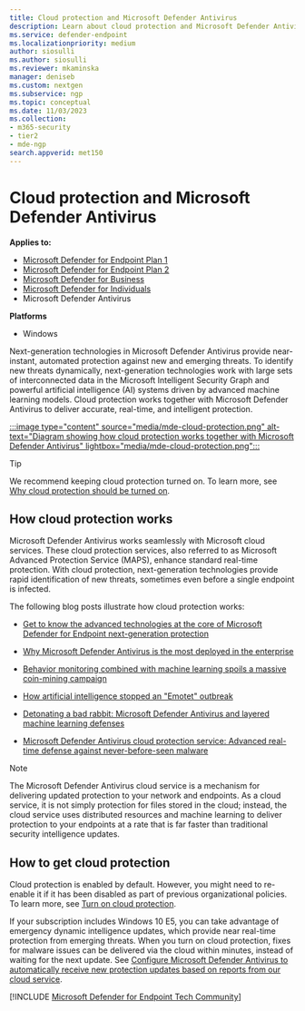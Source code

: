 ```yaml
---
title: Cloud protection and Microsoft Defender Antivirus
description: Learn about cloud protection and Microsoft Defender Antivirus
ms.service: defender-endpoint
ms.localizationpriority: medium
author: siosulli
ms.author: siosulli
ms.reviewer: mkaminska
manager: deniseb
ms.custom: nextgen
ms.subservice: ngp
ms.topic: conceptual
ms.date: 11/03/2023
ms.collection: 
- m365-security
- tier2
- mde-ngp
search.appverid: met150
---
```


# Cloud protection and Microsoft Defender Antivirus

**Applies to:**

- [Microsoft Defender for Endpoint Plan 1](https://go.microsoft.com/fwlink/p/?linkid=2154037)
- [Microsoft Defender for Endpoint Plan 2](https://go.microsoft.com/fwlink/p/?linkid=2154037)
- [Microsoft Defender for Business](https://www.microsoft.com/en-us/security/business/endpoint-security/microsoft-defender-business)
- [Microsoft Defender for Individuals](https://www.microsoft.com/en-us/microsoft-365/microsoft-defender-for-individuals)
- Microsoft Defender Antivirus

**Platforms**
- Windows

Next-generation technologies in Microsoft Defender Antivirus provide near-instant, automated protection against new and emerging threats. To identify new threats dynamically, next-generation technologies work with large sets of interconnected data in the Microsoft Intelligent Security Graph and powerful artificial intelligence (AI) systems driven by advanced machine learning models. Cloud protection works together with Microsoft Defender Antivirus to deliver accurate, real-time, and intelligent protection. 

[:::image type="content" source="media/mde-cloud-protection.png" alt-text="Diagram showing how cloud protection works together with Microsoft Defender Antivirus" lightbox="media/mde-cloud-protection.png":::](enable-cloud-protection-microsoft-defender-antivirus.md)

> [!TIP]
> We recommend keeping cloud protection turned on. To learn more, see [Why cloud protection should be turned on](enable-cloud-protection-microsoft-defender-antivirus.md#why-cloud-protection-should-be-turned-on). 

## How cloud protection works

Microsoft Defender Antivirus works seamlessly with Microsoft cloud services. These cloud protection services, also referred to as Microsoft Advanced Protection Service (MAPS), enhance standard real-time protection. With cloud protection, next-generation technologies provide rapid identification of new threats, sometimes even before a single endpoint is infected. 

The following blog posts illustrate how cloud protection works:

- [Get to know the advanced technologies at the core of Microsoft Defender for Endpoint next-generation protection](https://www.microsoft.com/security/blog/2019/06/24/inside-out-get-to-know-the-advanced-technologies-at-the-core-of-microsoft-defender-atp-next-generation-protection/)

- [Why Microsoft Defender Antivirus is the most deployed in the enterprise](https://www.microsoft.com/security/blog/2018/03/22/why-windows-defender-antivirus-is-the-most-deployed-in-the-enterprise) 

- [Behavior monitoring combined with machine learning spoils a massive coin-mining campaign](https://www.microsoft.com/security/blog/2018/03/07/behavior-monitoring-combined-with-machine-learning-spoils-a-massive-dofoil-coin-mining-campaign)

- [How artificial intelligence stopped an "Emotet" outbreak](https://www.microsoft.com/security/blog/2018/02/14/how-artificial-intelligence-stopped-an-emotet-outbreak)

- [Detonating a bad rabbit: Microsoft Defender Antivirus and layered machine learning defenses](https://www.microsoft.com/security/blog/2017/12/11/detonating-a-bad-rabbit-windows-defender-antivirus-and-layered-machine-learning-defenses)

- [Microsoft Defender Antivirus cloud protection service: Advanced real-time defense against never-before-seen malware](https://www.microsoft.com/security/blog/2017/07/18/windows-defender-antivirus-cloud-protection-service-advanced-real-time-defense-against-never-before-seen-malware) 


> [!NOTE]
> The Microsoft Defender Antivirus cloud service is a mechanism for delivering updated protection to your network and endpoints. As a cloud service, it is not simply protection for files stored in the cloud; instead, the cloud service uses distributed resources and machine learning to deliver protection to your endpoints at a rate that is far faster than traditional security intelligence updates.

## How to get cloud protection 

Cloud protection is enabled by default. However, you might need to re-enable it if it has been disabled as part of previous organizational policies. To learn more, see [Turn on cloud protection](enable-cloud-protection-microsoft-defender-antivirus.md).

If your subscription includes Windows 10 E5, you can take advantage of emergency dynamic intelligence updates, which provide near real-time protection from emerging threats. When you turn on cloud protection, fixes for malware issues can be delivered via the cloud within minutes, instead of waiting for the next update. See [Configure Microsoft Defender Antivirus to automatically receive new protection updates based on reports from our cloud service](manage-event-based-updates-microsoft-defender-antivirus.md#cloud-report-updates).

[!INCLUDE [Microsoft Defender for Endpoint Tech Community](../../includes/defender-mde-techcommunity.md)]

